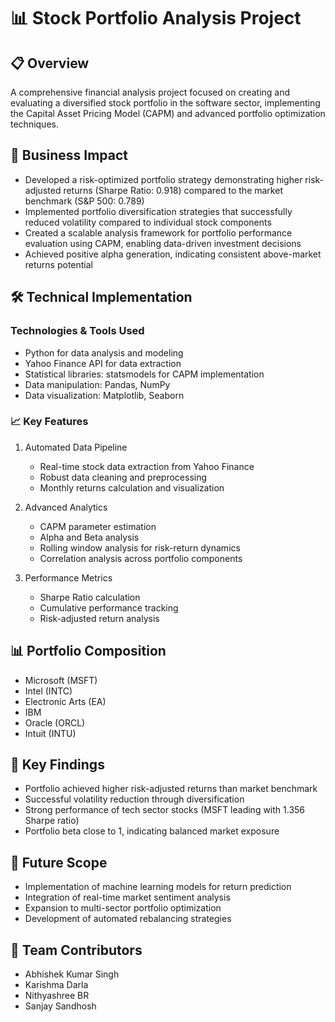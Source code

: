 # 📊 Stock Portfolio Analysis Project

## 📋 Overview
A comprehensive financial analysis project focused on creating and evaluating a diversified stock portfolio in the software sector, implementing the Capital Asset Pricing Model (CAPM) and advanced portfolio optimization techniques.

## 💼 Business Impact
- Developed a risk-optimized portfolio strategy demonstrating higher risk-adjusted returns (Sharpe Ratio: 0.918) compared to the market benchmark (S&P 500: 0.789)
- Implemented portfolio diversification strategies that successfully reduced volatility compared to individual stock components
- Created a scalable analysis framework for portfolio performance evaluation using CAPM, enabling data-driven investment decisions
- Achieved positive alpha generation, indicating consistent above-market returns potential

## 🛠️ Technical Implementation
### Technologies & Tools Used
- Python for data analysis and modeling
- Yahoo Finance API for data extraction
- Statistical libraries: statsmodels for CAPM implementation
- Data manipulation: Pandas, NumPy
- Data visualization: Matplotlib, Seaborn

### 📈 Key Features
1. Automated Data Pipeline
   - Real-time stock data extraction from Yahoo Finance
   - Robust data cleaning and preprocessing
   - Monthly returns calculation and visualization

2. Advanced Analytics
   - CAPM parameter estimation
   - Alpha and Beta analysis
   - Rolling window analysis for risk-return dynamics
   - Correlation analysis across portfolio components

3. Performance Metrics
   - Sharpe Ratio calculation
   - Cumulative performance tracking
   - Risk-adjusted return analysis

## 📊 Portfolio Composition
- Microsoft (MSFT)
- Intel (INTC)
- Electronic Arts (EA)
- IBM
- Oracle (ORCL)
- Intuit (INTU)

## 🎯 Key Findings
- Portfolio achieved higher risk-adjusted returns than market benchmark
- Successful volatility reduction through diversification
- Strong performance of tech sector stocks (MSFT leading with 1.356 Sharpe ratio)
- Portfolio beta close to 1, indicating balanced market exposure

## 🚀 Future Scope
- Implementation of machine learning models for return prediction 
- Integration of real-time market sentiment analysis
- Expansion to multi-sector portfolio optimization
- Development of automated rebalancing strategies

## 👥 Team Contributors
- Abhishek Kumar Singh
- Karishma Darla
- Nithyashree BR
- Sanjay Sandhosh
